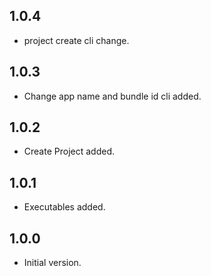 ## 1.0.4

- project create cli change.

## 1.0.3

- Change app name and bundle id cli added.

## 1.0.2

- Create Project added.

## 1.0.1

- Executables added.

## 1.0.0

- Initial version.
